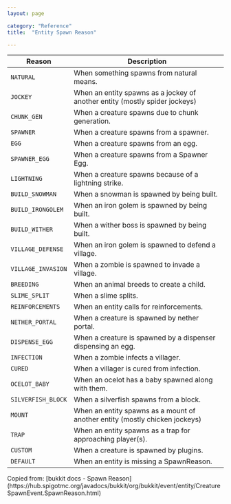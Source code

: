 ```yaml
---
layout: page

category: "Reference"
title:  "Entity Spawn Reason"

---
```


<div class='table-responsive'>
  <table class='table table-striped table-condensed'>
    <thead>
      <tr>
        <th>Reason</th>
        <th>Description</th>
      </tr>
    </thead>
    <tbody>
      <tr>
        <td>
          <code>NATURAL</code>
        </td>
        <td>When something spawns from natural means.</td>
      </tr>
      <tr>
        <td>
          <code>JOCKEY</code>
        </td>
        <td>When an entity spawns as a jockey of another entity (mostly spider jockeys)</td>
      </tr>
      <tr>
        <td>
          <code>CHUNK_GEN</code>
        </td>
        <td>When a creature spawns due to chunk generation.</td>
      </tr>
      <tr>
        <td>
          <code>SPAWNER</code>
        </td>
        <td>When a creature spawns from a spawner.</td>
      </tr>
      <tr>
        <td>
          <code>EGG</code>
        </td>
        <td>When a creature spawns from an egg.</td>
      </tr>
      <tr>
        <td>
          <code>SPAWNER_EGG</code>
        </td>
        <td>When a creature spawns from a Spawner Egg.</td>
      </tr>
      <tr>
        <td>
          <code>LIGHTNING</code>
        </td>
        <td>When a creature spawns because of a lightning strike.</td>
      </tr>
      <!-- %tr -->
      <!-- %td -->
      <!-- %code BED -->
      <!-- %td -->
      <!-- When a creature is spawned by a player that is sleeping. -->
      <!-- %span.label.label-danger Deprecated -->
      <tr>
        <td>
          <code>BUILD_SNOWMAN</code>
        </td>
        <td>When a snowman is spawned by being built.</td>
      </tr>
      <tr>
        <td>
          <code>BUILD_IRONGOLEM</code>
        </td>
        <td>When an iron golem is spawned by being built.</td>
      </tr>
      <tr>
        <td>
          <code>BUILD_WITHER</code>
        </td>
        <td>When a wither boss is spawned by being built.</td>
      </tr>
      <tr>
        <td>
          <code>VILLAGE_DEFENSE</code>
        </td>
        <td>When an iron golem is spawned to defend a village.</td>
      </tr>
      <tr>
        <td>
          <code>VILLAGE_INVASION</code>
        </td>
        <td>When a zombie is spawned to invade a village.</td>
      </tr>
      <tr>
        <td>
          <code>BREEDING</code>
        </td>
        <td>When an animal breeds to create a child.</td>
      </tr>
      <tr>
        <td>
          <code>SLIME_SPLIT</code>
        </td>
        <td>When a slime splits.</td>
      </tr>
      <tr>
        <td>
          <code>REINFORCEMENTS</code>
        </td>
        <td>When an entity calls for reinforcements.</td>
      </tr>
      <tr>
        <td>
          <code>NETHER_PORTAL</code>
        </td>
        <td>When a creature is spawned by nether portal.</td>
      </tr>
      <tr>
        <td>
          <code>DISPENSE_EGG</code>
        </td>
        <td>When a creature is spawned by a dispenser dispensing an egg.</td>
      </tr>
      <tr>
        <td>
          <code>INFECTION</code>
        </td>
        <td>When a zombie infects a villager.</td>
      </tr>
      <tr>
        <td>
          <code>CURED</code>
        </td>
        <td>When a villager is cured from infection.</td>
      </tr>
      <tr>
        <td>
          <code>OCELOT_BABY</code>
        </td>
        <td>When an ocelot has a baby spawned along with them.</td>
      </tr>
      <tr>
        <td>
          <code>SILVERFISH_BLOCK</code>
        </td>
        <td>When a silverfish spawns from a block.</td>
      </tr>
      <tr>
        <td>
          <code>MOUNT</code>
        </td>
        <td>When an entity spawns as a mount of another entity (mostly chicken jockeys)</td>
      </tr>
      <tr>
        <td>
          <code>TRAP</code>
        </td>
        <td>When an entity spawns as a trap for approaching player(s).</td>
      </tr>
      <tr>
        <td>
          <code>CUSTOM</code>
        </td>
        <td>When a creature is spawned by plugins.</td>
      </tr>
      <tr>
        <td>
          <code>DEFAULT</code>
        </td>
        <td>When an entity is missing a SpawnReason.</td>
      </tr>
    </tbody>
  </table>
</div>
Copied from: [bukkit docs - Spawn Reason](https://hub.spigotmc.org/javadocs/bukkit/org/bukkit/event/entity/CreatureSpawnEvent.SpawnReason.html)

